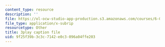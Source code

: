 ```yaml
---
content_type: resource
description: ''
file: https://ol-ocw-studio-app-production.s3.amazonaws.com/courses/6-004-computation-structures-spring-2017/9f25f39b3c3c7142e0c3096a04ffe203_ff2hWbJAipY.srt
file_type: application/x-subrip
resourcetype: Other
title: 3play caption file
uid: 9f25f39b-3c3c-7142-e0c3-096a04ffe203
---
```

